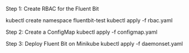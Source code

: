 Step 1: Create RBAC for the Fluent Bit

kubectl create namespace fluentbit-test
kubectl apply -f rbac.yaml

Step 2: Create a ConfigMap
kubectl apply -f configmap.yaml

Step 3: Deploy Fluent Bit on Minikube
kubectl apply -f daemonset.yaml

